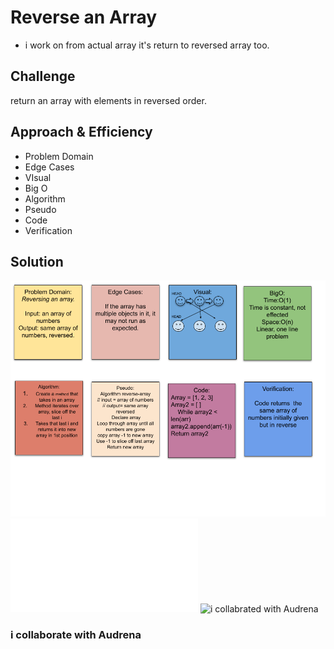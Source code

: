 # Reverse an Array
- i work on from actual array it's return to reversed array too. 

## Challenge
return an array with elements in reversed order.

## Approach & Efficiency
- Problem Domain
- Edge Cases
- VIsual
- Big O
- Algorithm
- Pseudo
- Code
- Verification

## Solution
![revered array whitboard](python/assets/reverse-array.png)
![](python/array_reverse/array_reverse.py)
![i collabrated with Audrena](https://github.com/NyxofDarkness)

### i collaborate with Audrena
